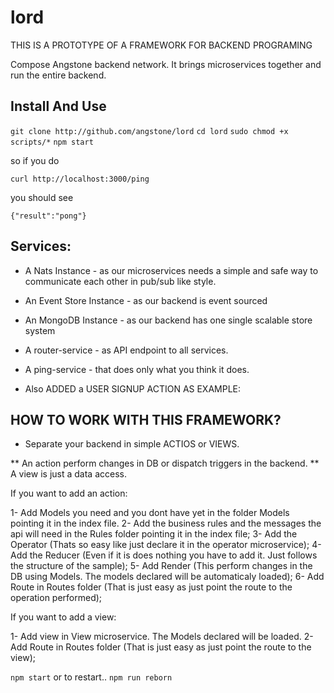 # lord

THIS IS A PROTOTYPE OF A FRAMEWORK FOR BACKEND PROGRAMING

Compose Angstone backend network.
It brings microservices together and run the entire backend.

## Install And Use

```git clone http://github.com/angstone/lord```
```cd lord```
```sudo chmod +x scripts/*```
```npm start```

so if you do

```curl http://localhost:3000/ping```

you should see

``{"result":"pong"}``

## Services:

* A Nats Instance - as our microservices needs a simple  and safe way to communicate each other in pub/sub like style.
* An Event Store Instance - as our backend is event sourced
* An MongoDB Instance - as our backend has one single scalable store system

* A router-service - as API endpoint to all services.
* A ping-service - that does only what you think it does.
* Also ADDED a USER SIGNUP ACTION AS EXAMPLE:

## HOW TO WORK WITH THIS FRAMEWORK?

* Separate your backend in simple ACTIOS or VIEWS.

** An action perform changes in DB or dispatch triggers in the backend.
** A view is just a data access.

If you want to add an action:

1- Add Models you need and you dont have yet in the folder Models pointing it in the index file.
2- Add the business rules and the messages the api will need in the Rules folder pointing it in the index file;
3- Add the Operator (Thats so easy like just declare it in the operator microservice);
4- Add the Reducer (Even if it is does nothing you have to add it. Just follows the structure of the sample);
5- Add Render (This perform changes in the DB using Models. The models declared will be automaticaly loaded);
6- Add Route in Routes folder (That is just easy as just point the route to the operation performed);

If you want to add a view:

1- Add view in View microservice. The Models declared will be loaded.
2- Add Route in Routes folder (That is just easy as just point the route to the view);

```npm start```
or to restart..
```npm run reborn```


